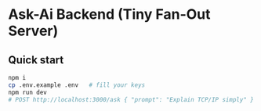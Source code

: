 # Ask-Ai Backend (Tiny Fan-Out Server)

## Quick start
```bash
npm i
cp .env.example .env   # fill your keys
npm run dev
# POST http://localhost:3000/ask { "prompt": "Explain TCP/IP simply" }
```
